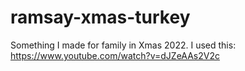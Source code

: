 # ramsay-xmas-turkey
Something I made for family in Xmas 2022. I used this: https://www.youtube.com/watch?v=dJZeAAs2V2c
